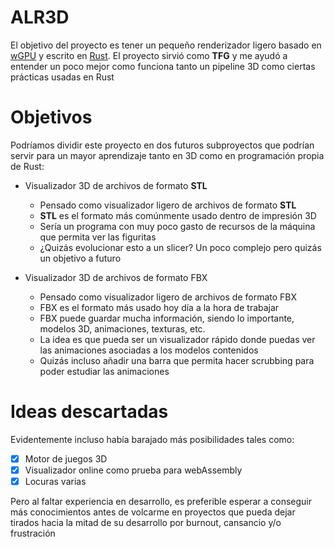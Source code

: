 # ALR3D

El objetivo del proyecto es tener un pequeño renderizador ligero basado en [wGPU](https://wgpu.rs/) y escrito en [Rust](https://www.rust-lang.org/).
El proyecto sirvió como __TFG__ y me ayudó a entender un poco mejor como funciona tanto un pipeline 3D como 
ciertas prácticas usadas en Rust

# Objetivos

Podríamos dividir este proyecto en dos futuros subproyectos que podrían servir para un mayor aprendizaje tanto
en 3D como en programación propia de Rust:


- Visualizador 3D de archivos de formato __STL__
  - Pensado como visualizador ligero de archivos de formato __STL__
  - __STL__ es el formato más comúnmente usado dentro de impresión 3D
  - Sería un programa con muy poco gasto de recursos de la máquina que permita ver las figuritas
  - ¿Quizás evolucionar esto a un slicer? Un poco complejo pero quizás un objetivo a futuro
  

- Visualizador 3D de archivos de formato FBX
  - Pensado como visualizador ligero de archivos de formato FBX
  - FBX es el formato más usado hoy día a la hora de trabajar
  - FBX puede guardar mucha información, siendo lo importante, modelos 3D, animaciones, texturas, etc.
  - La idea es que pueda ser un visualizador rápido donde puedas ver las animaciones asociadas a los modelos contenidos
  - Quizás incluso añadir una barra que permita hacer scrubbing para poder estudiar las animaciones

# Ideas descartadas

Evidentemente incluso había barajado más posibilidades tales como:
- [x] Motor de juegos 3D
- [x] Visualizador online como prueba para webAssembly
- [x] Locuras varias

Pero al faltar experiencia en desarrollo, es preferible esperar a conseguir más conocimientos antes de volcarme en proyectos que pueda
dejar tirados hacia la mitad de su desarrollo por burnout, cansancio y/o frustración

